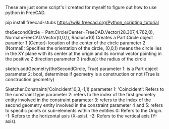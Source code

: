 These are just some script's I created for myself to figure out how to use python in FreeCAD.


pip install freecad-stubs
https://wiki.freecad.org/Python_scripting_tutorial





theSecondCircle = Part.Circle(Center=FreeCAD.Vector(28.307,4.762,0), Normal=FreeCAD.Vector(0,0,1), Radius=10)
    Creates a Part.Circle object
paramter 1 (Center):
    location of the center of the circle
parameter 2 (Normal):
    Specifies the orientation of the circle, (0,0,1) means the circle lies in the XY plane with its center at the origin and its normal vector pointing in the positive Z direction
parameter 3 (radius):
    the radius of the circle

sketch.addGeometry(theSecondCircle, True)
parameter 1:
    is a Part object 
parameter 2: 
    bool, determines if geometry is a construction or not (True is construction geometry)




Sketcher.Constraint('Coincident',0,3,-1,1)
parameter 1:
    'Coincident': Refers to the constraint type
parameter 2:
    refers to the index of the first geometry entity involved in the constraint
parameter 3:
    refers to the index of the second geometry entity involved in the constraint
parameter 4 and 5:
    refers to specific points or sub-elements within the entities
        0: Refers to the Origin.
        -1: Refers to the horizontal axis (X-axis).
        -2: Refers to the vertical axis (Y-axis).